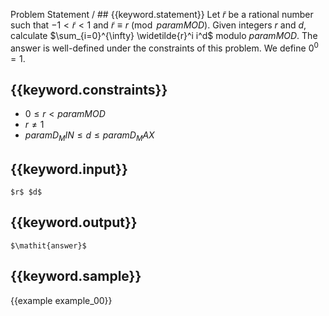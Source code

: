 Problem Statement / ## {{keyword.statement}}
Let $\widetilde{r}$ be a rational number such that $-1 < \widetilde{r} < 1$ and $\widetilde{r} \equiv r \pmod{{{param MOD}}}$.
Given integers $r$ and $d$, calculate $\sum_{i=0}^{\infty} \widetilde{r}^i i^d$ modulo ${{param MOD}}$.
The answer is well-defined under the constraints of this problem.
We define $0^0 = 1$.

## {{keyword.constraints}}

- $0 \le r < {{param MOD}}$
- $r \ne 1$
- ${{param D_MIN}} \le d \le {{param D_MAX}}$

## {{keyword.input}}

~~~
$r$ $d$
~~~

## {{keyword.output}}

~~~
$\mathit{answer}$
~~~

## {{keyword.sample}}

{{example example_00}}
